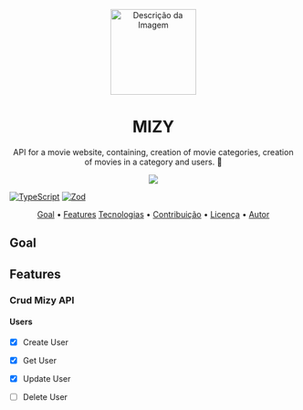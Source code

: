 <p align="center">
    <img src="https://drive.google.com/uc?id=1GTQ5g2pOOy_f_mQX7qHH6T9xW3yOKnoG" alt="Descrição da Imagem" style="width: 150px; height: auto;">
</p>

<h1 align="center"> MIZY</h1>
<p align="center"> API for a movie website, containing, creation of movie categories, creation of movies in a category and users. 💜</p>

<p align='center'>
<img src="https://img.shields.io/static/v1?label=API&message=Mizy&color=7159c1&style=for-the-badge&logo=prisma"/>

[![TypeScript](https://img.shields.io/badge/--3178C6?logo=typescript&logoColor=ffffff)](https://www.typescriptlang.org/)
[![Zod](https://img.shields.io/badge/--10b981?logo=zod&logoColor=ffffff)]()
</p>

<p align="center">
 <a href="#goal">Goal</a> •
 <a href="#features">Features</a>
 <a href="#tecnologias">Tecnologias</a> • 
 <a href="#contribuicao">Contribuição</a> • 
 <a href="#licenc-a">Licença</a> • 
 <a href="#autor">Autor</a>
</p>

## Goal

## Features
### Crud Mizy API
#### Users
- [x] Create User
- [x] Get User
- [x] Update User
- [ ] Delete User



